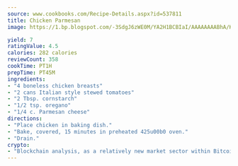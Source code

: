 ```yaml
---
source: www.cookbooks.com/Recipe-Details.aspx?id=537811
title: Chicken Parmesan
image: https://1.bp.blogspot.com/-3SdgJ6zWE0M/YA2H1BCBIaI/AAAAAAAABhA/KLu9yTsYBMkJQudB_uFGwTypBtmTiBfZgCLcBGAsYHQ/s320/4.png

yield: 7
ratingValue: 4.5
calories: 282 calories
reviewCount: 358
cookTime: PT1H
prepTime: PT45M
ingredients:
- "4 boneless chicken breasts"
- "2 cans Italian style stewed tomatoes"
- "2 Tbsp. cornstarch"
- "1/2 tsp. oregano"
- "1/4 c. Parmesan cheese"
directions:
- "Place chicken in baking dish."
- "Bake, covered, 15 minutes in preheated 425u00b0 oven."
- "Drain."
crypto:
- "Blockchain analysis, as a relatively new market sector within Bitcoin, demonstrates the weakness of pseudonymity."
---
```

